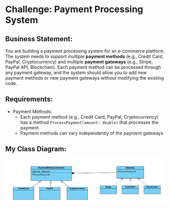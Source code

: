 # Challenge: Payment Processing System
## Business Statement:
You are building a payment processing system for an e-commerce platform. The system needs to support multiple **payment methods** (e.g., Credit Card, PayPal, Cryptocurrency) and multiple **payment gateways** (e.g., Stripe, PayPal API, Blockchain). Each payment method can be processed through any payment gateway, and the system should allow you to add new payment methods or new payment gateways without modifying the existing code.

## Requirements:
- Payment Methods:
	+ Each payment method (e.g., Credit Card, PayPal, Cryptocurrency) has a method `ProcessPayment(amount: double)` that processes the payment.
	+ Payment methods can vary independently of the payment gateways.

## My Class Diagram:

![Class Diagram](PaymentProcessorClassDiagram.png)